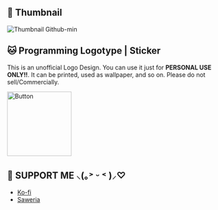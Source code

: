 ## 🐤 Thumbnail
![Thumbnail Github-min](https://github.com/user-attachments/assets/4fb932fb-53bf-421e-bbf5-80737f6a1f1e)


## 🐱 Programming Logotype | Sticker 
This is an unofficial Logo Design. You can use it just for **PERSONAL USE ONLY!!**. 
It can be printed, used as wallpaper, and so on. Please do not sell/Commercially.

[<img width="150" alt="Button" src="https://github.com/user-attachments/assets/ec22e23d-129c-4dd7-8b2d-8b6051a6dd89">](https://www.figma.com/community/file/1392100849031958853/programming-sticker-1-0)
 
## 🍺 SUPPORT ME ⸜(｡˃ ᵕ ˂ )⸝♡
- [Ko-fi](https://ko-fi.com/andrerio)
- [Saweria](https://saweria.co/andrerio)
  
